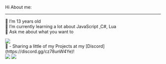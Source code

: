 Hi
About me:
***
🔭 I’m 13 years old <br>
🌱 I’m currently learning a lot about JavaScript ,C#, Lua <br>
💬 Ask me about what you want to<br>

<img src = "https://discord.c99.nl/widget/theme-3/711666063611396126.png">
<br>
🔗 - Sharing a little of my Projects at my [Discord](https://discord.gg/cz78unW4Ye)!
<br>
<div>
  <img src="https://github-readme-stats.vercel.app/api?username=Militaodev&show_icons=true&theme=dark" />
  <img src="https://github-readme-stats.vercel.app/api/top-langs/?username=Militaodev&langs_count=8&theme=dark"/>
<div/>
